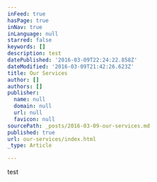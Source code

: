 ```yaml
---
inFeed: true
hasPage: true
inNav: true
inLanguage: null
starred: false
keywords: []
description: test
datePublished: '2016-03-09T22:24:22.858Z'
dateModified: '2016-03-09T21:42:26.623Z'
title: Our Services
author: []
authors: []
publisher:
  name: null
  domain: null
  url: null
  favicon: null
sourcePath: _posts/2016-03-09-our-services.md
published: true
url: our-services/index.html
_type: Article

---
```

test